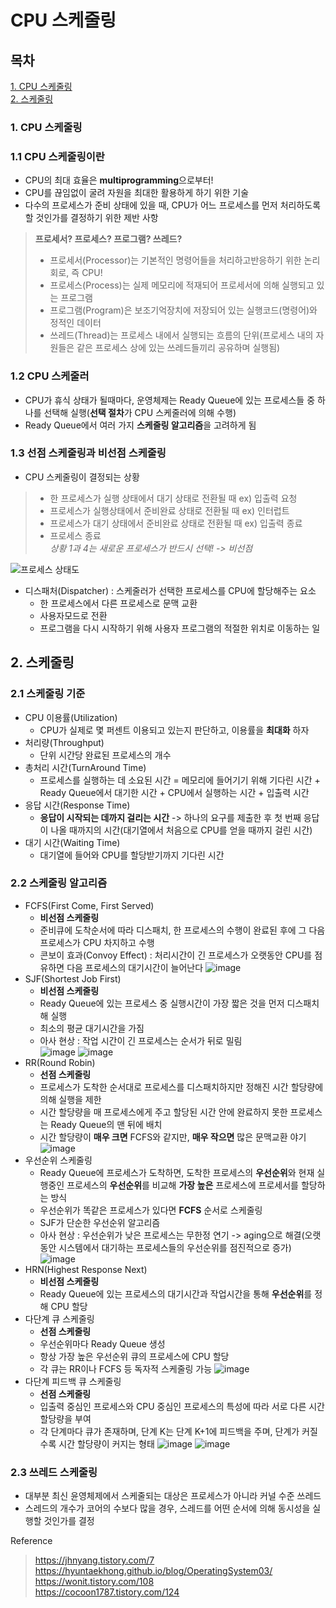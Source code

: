 # CPU 스케줄링

## 목차
[1. CPU 스케줄링](#1-cpu-스케줄링) <BR>
[2. 스케줄링](#2-스케줄링)

### 1. CPU 스케줄링
### 1.1 CPU 스케줄링이란
- CPU의 최대 효율은 **multiprogramming**으로부터!
- CPU를 끊임없이 굴려 자원을 최대한 활용하게 하기 위한 기술
- 다수의 프로세스가 준비 상태에 있을 때, CPU가 어느 프로세스를 먼저 처리하도록 할 것인가를 결정하기 위한 제반 사항
> **프로세서? 프로세스? 프로그램? 쓰레드?** <br>
> - 프로세서(Processor)는 기본적인 명령어들을 처리하고반응하기 위한 논리회로, 즉 CPU!
> - 프로세스(Process)는 실제 메모리에 적재되어 프로세서에 의해 실행되고 있는 프로그램
> - 프로그램(Program)은 보조기억장치에 저장되어 있는 실행코드(명령어)와 정적인 데이터
> - 쓰레드(Thread)는 프로세스 내에서 실행되는 흐름의 단위(프로세스 내의 자원들은 같은 프로세스 상에 있는 쓰레드들끼리 공유하며 실행됨)

### 1.2 CPU 스케줄러
- CPU가 휴식 상태가 될때마다, 운영체제는 Ready Queue에 있는 프로세스들 중 하나를 선택해 실행(**선택 절차**가 CPU 스케줄러에 의해 수행)
- Ready Queue에서 여러 가지 **스케줄링 알고리즘**을 고려하게 됨

### 1.3 선점 스케줄링과 비선점 스케줄링
- CPU 스케줄링이 결정되는 상황
> - 한 프로세스가 실행 상태에서 대기 상태로 전환될 때 ex) 입출력 요청<br>
> - 프로세스가 실행상태에서 준비완료 상태로 전환될 때 ex) 인터럽트<br>
> - 프로세스가 대기 상태에서 준비완료 상태로 전환될 때 ex) 입출력 종료<br>
> - 프로세스 종료<br>
> _상황 1과 4는 새로운 프로세스가 반드시 선택! -> 비선점_

![프로세스 상태도](https://user-images.githubusercontent.com/69454805/124690794-ab872480-df15-11eb-95c1-5778f5bff495.png)
- 디스패처(Dispatcher) : 스케줄러가 선택한 프로세스를 CPU에 할당해주는 요소
  - 한 프로세스에서 다른 프로세스로 문맥 교환
  - 사용자모드로 전환
  - 프로그램을 다시 시작하기 위해 사용자 프로그램의 적절한 위치로 이동하는 일

## 2. 스케줄링
### 2.1 스케줄링 기준
- CPU 이용률(Utilization)
  - CPU가 실제로 몇 퍼센트 이용되고 있는지 판단하고, 이용률을 **최대화** 하자
- 처리량(Throughput)
  - 단위 시간당 완료된 프로세스의 개수
- 총처리 시간(TurnAround Time)
  - 프로세스를 실행하는 데 소요된 시간 = 메모리에 들어기기 위해 기다린 시간 + Ready Queue에서 대기한 시간 + CPU에서 실행하는 시간 + 입출력 시간
- 응답 시간(Response Time)
  - **응답이 시작되는 데까지 걸리는 시간** -> 하나의 요구를 제출한 후 첫 번째 응답이 나올 때까지의 시간(대기열에서 처음으로 CPU를 얻을 때까지 걸린 시간)
- 대기 시간(Waiting Time)
  - 대기열에 들어와 CPU를 할당받기까지 기다린 시간

### 2.2 스케줄링 알고리즘
- FCFS(First Come, First Served)
  - **비선점 스케줄링**
  - 준비큐에 도착순서에 따라 디스패치, 한 프로세스의 수행이 완료된 후에 그 다음 프로세스가 CPU 차지하고 수행
  - 콘보이 효과(Convoy Effect) : 처리시간이 긴 프로세스가 오랫동안 CPU를 점유하면 다음 프로세스의 대기시간이 늘어난다
![image](https://user-images.githubusercontent.com/69454805/124706737-bd2af500-df32-11eb-89c1-43622d5e604e.png)
- SJF(Shortest Job First)
  -  **비선점 스케줄링**
  -  Ready Queue에 있는 프로세스 중 실행시간이 가장 짧은 것을 먼저 디스패치해 실행
  -  최소의 평균 대기시간을 가짐<br>
  -  아사 현상 : 작업 시간이 긴 프로세스는 순서가 뒤로 밀림<br>
![image](https://user-images.githubusercontent.com/69454805/124707199-738eda00-df33-11eb-9e70-6a8d46172b88.png)
![image](https://user-images.githubusercontent.com/69454805/124707160-670a8180-df33-11eb-9163-a7cc39549fdd.png)
- RR(Round Robin)
  - **선점 스케줄링**
  - 프로세스가 도착한 순서대로 프로세스를 디스패치하지만 정해진 시간 할당량에 의해 실행을 제한
  - 시간 할당량을 매 프로세스에게 주고 할당된 시간 안에 완료하지 못한 프로세스는 Ready Queue의 맨 뒤에 배치
  - 시간 할당량이 **매우 크면** FCFS와 같지만, **매우 작으면** 많은 문맥교환 야기
![image](https://user-images.githubusercontent.com/69454805/124707807-4db60500-df34-11eb-89c1-becf4f4fb1ae.png)
- 우선순위 스케줄링
  - Ready Queue에 프로세스가 도착하면, 도착한 프로세스의 **우선순위**와 현재 실행중인 프로세스의 **우선순위**를 비교해 **가장 높은** 프로세스에 프로세서를 할당하는 방식
  - 우선순위가 똑같은 프로세스가 있다면 **FCFS** 순서로 스케줄링
  - SJF가 단순한 우선순위 알고리즘
  - 아사 현상 : 우선순위가 낮은 프로세스는 무한정 연기 -> aging으로 해결(오랫동안 시스템에서 대기하는 프로세스들의 우선순위를 점진적으로 증가)
  ![image](https://user-images.githubusercontent.com/69454805/124708589-6ffc5280-df35-11eb-99b1-6d538692edc3.png)
- HRN(Highest Response Next)
  - **비선점 스케줄링**
  - Ready Queue에 있는 프로세스의 대기시간과 작업시간을 통해 **우선순위**를 정해 CPU 할당
- 다단계 큐 스케줄링
  - **선점 스케줄링**
  - 우선순위마다 Ready Queue 생성
  - 항상 가장 높은 우선순위 큐의 프로세스에 CPU 할당
  - 각 큐는 RR이나 FCFS 등 독자적 스케줄링 가능
![image](https://user-images.githubusercontent.com/69454805/124709651-b0100500-df36-11eb-9017-c24058f46eb7.png)
- 다단계 피드백 큐 스케줄링
  - **선점 스케줄링**
  - 입출력 중심인 프로세스와 CPU 중심인 프로세스의 특성에 따라 서로 다른 시간 할당량을 부여
  - 각 단계마다 큐가 존재하며, 단계 K는 단계 K+1에 피드백을 주며, 단계가 커질수록 시간 할당량이 커지는 형태
  ![image](https://user-images.githubusercontent.com/69454805/124710036-2ad92000-df37-11eb-9e8b-7062f4194a85.png)
  ![image](https://user-images.githubusercontent.com/69454805/124710089-3c222c80-df37-11eb-870d-b5e836d66411.png)

### 2.3 쓰레드 스케줄링
- 대부분 최신 윤영체제에서 스케줄되는 대상은 프로세스가 아니라 커널 수준 쓰레드
- 스레드의 개수가 코어의 수보다 많을 경우, 스레드를 어떤 순서에 의해 동시성을 실행할 것인가를 결정



Reference
> https://jhnyang.tistory.com/7 <br>
> https://hyuntaekhong.github.io/blog/OperatingSystem03/<BR>
> https://wonit.tistory.com/108<BR>
> https://cocoon1787.tistory.com/124
